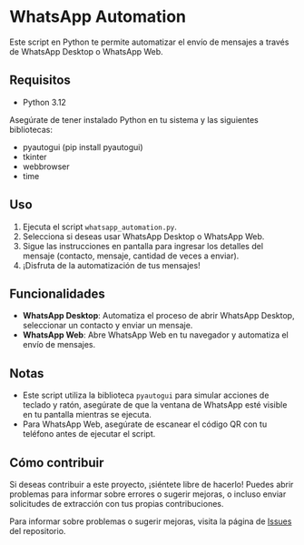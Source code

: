# WhatsApp Automation

Este script en Python te permite automatizar el envío de mensajes a través de WhatsApp Desktop o WhatsApp Web.

## Requisitos
- Python 3.12

Asegúrate de tener instalado Python en tu sistema y las siguientes bibliotecas:
- pyautogui (pip install pyautogui)
- tkinter
- webbrowser
- time

## Uso

1. Ejecuta el script `whatsapp_automation.py`.
2. Selecciona si deseas usar WhatsApp Desktop o WhatsApp Web.
3. Sigue las instrucciones en pantalla para ingresar los detalles del mensaje (contacto, mensaje, cantidad de veces a enviar).
4. ¡Disfruta de la automatización de tus mensajes!

## Funcionalidades

- **WhatsApp Desktop**: Automatiza el proceso de abrir WhatsApp Desktop, seleccionar un contacto y enviar un mensaje.
- **WhatsApp Web**: Abre WhatsApp Web en tu navegador y automatiza el envío de mensajes.

## Notas

- Este script utiliza la biblioteca `pyautogui` para simular acciones de teclado y ratón, asegúrate de que la ventana de WhatsApp esté visible en tu pantalla mientras se ejecuta.
- Para WhatsApp Web, asegúrate de escanear el código QR con tu teléfono antes de ejecutar el script.

## Cómo contribuir

Si deseas contribuir a este proyecto, ¡siéntete libre de hacerlo! Puedes abrir problemas para informar sobre errores o sugerir mejoras, o incluso enviar solicitudes de extracción con tus propias contribuciones.

Para informar sobre problemas o sugerir mejoras, visita la página de [Issues](https://github.com/AceSpades2590/WhatsAppAutoMessage/issues) del repositorio.

